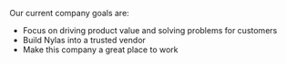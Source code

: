 Our current company goals are:

- Focus on driving product value and solving problems for customers
- Build Nylas into a trusted vendor
- Make this company a great place to work
